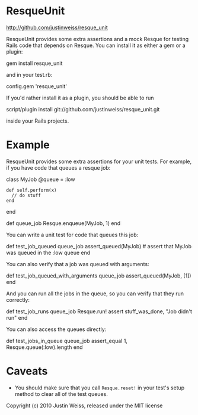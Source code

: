ResqueUnit
==========
http://github.com/justinweiss/resque_unit

ResqueUnit provides some extra assertions and a mock Resque for
testing Rails code that depends on Resque. You can install it as
either a gem or a plugin:

  gem install resque_unit

and in your test.rb: 

  config.gem 'resque_unit'

If you'd rather install it as a plugin, you should be able to run

  script/plugin install git://github.com/justinweiss/resque_unit.git

inside your Rails projects. 

Example
=======

ResqueUnit provides some extra assertions for your unit tests. For
example, if you have code that queues a resque job:

  class MyJob
    @queue = :low  
  
    def self.perform(x)
      // do stuff
    end
  end
  
  def queue_job
    Resque.enqueue(MyJob, 1)
  end

You can write a unit test for code that queues this job:

  def test_job_queued
    queue_job
    assert_queued(MyJob) # assert that MyJob was queued in the :low queue
  end

You can also verify that a job was queued with arguments:

  def test_job_queued_with_arguments
    queue_job
    assert_queued(MyJob, [1])
  end

And you can run all the jobs in the queue, so you can verify that they
run correctly:

  def test_job_runs 
    queue_job 
    Resque.run!
    assert stuff_was_done, "Job didn't run"
  end

You can also access the queues directly:

  def test_jobs_in_queue
    queue_job 
    assert_equal 1, Resque.queue(:low).length
  end

Caveats
=======

* You should make sure that you call `Resque.reset!` in your test's
  setup method to clear all of the test queues.

Copyright (c) 2010 Justin Weiss, released under the MIT license
